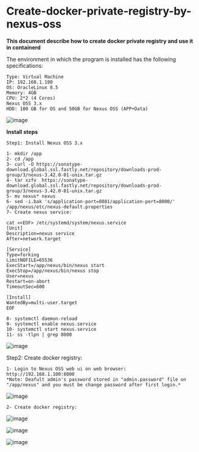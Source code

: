 # Create-docker-private-registry-by-nexus-oss
**This document describe how to create docker private registry and use it in containerd**

The environment in which the program is installed has the following specifications:
```
Type: Virtual Machine
IP: 192.168.1.100
OS: OracleLinux 8.5
Memory: 4GB
CPU: 2*2 (4 Cores)
Nexus OSS 3.x
HDD: 100 GB for OS and 50GB for Nexus OSS (APP+Data)
```
![image](https://user-images.githubusercontent.com/16554389/206153734-43f3838b-d5cd-4566-a661-0f6820cb4ecb.png)

**Install steps**
```
Step1: Install Nexus OSS 3.x

1- mkdir /app
2- cd /app
3- curl -O https://sonatype-download.global.ssl.fastly.net/repository/downloads-prod-group/3/nexus-3.42.0-01-unix.tar.gz
4- tar xzfv  https://sonatype-download.global.ssl.fastly.net/repository/downloads-prod-group/3/nexus-3.42.0-01-unix.tar.gz
5- mv nexus* nexus
6- sed -i.bak 's/application-port=8081/application-port=8000/' /app/nexus/etc/nexus-default.properties
7- Create nexus service:

cat <<EOF> /etc/systemd/system/nexus.service
[Unit]
Description=nexus service
After=network.target
  
[Service]
Type=forking
LimitNOFILE=65536
ExecStart=/app/nexus/bin/nexus start
ExecStop=/app/nexus/bin/nexus stop 
User=nexus
Restart=on-abort
TimeoutSec=600
  
[Install]
WantedBy=multi-user.target
EOF

8- systemctl daemon-reload
9- systemctl enable nexus.service
10- systemctl start nexus.service
11- ss -tlpn | grep 8000
```
![image](https://user-images.githubusercontent.com/16554389/206165146-96ddc338-3693-4a67-8213-4cb1bfdbee29.png)

Step2: Create docker registry:
```
1- Login to Nexus OSS web ui on web browser:
http://192.168.1.100:8000
*Note: Deafult admin's password stored in "admin.password" file on "/app/nexus" and you must be change password after first login.*
```
![image](https://user-images.githubusercontent.com/16554389/206167618-ea87bf97-e5bc-47bd-9248-b7e31daa7605.png)

```
2- Create docker registry:
```
![image](https://user-images.githubusercontent.com/16554389/206169240-913082da-918e-4374-9a8e-080826b7fd42.png)

![image](https://user-images.githubusercontent.com/16554389/206170037-9ffe07f9-7bd1-49f4-839e-7fa648f86936.png)

![image](https://user-images.githubusercontent.com/16554389/206174882-c8431429-8d56-4270-8667-6549943cf732.png)


